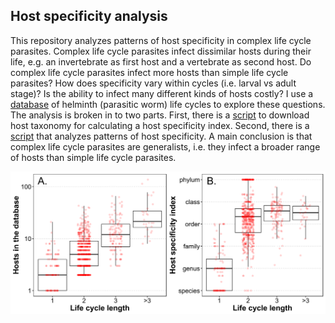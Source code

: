 ## Host specificity analysis

This repository analyzes patterns of host specificity in complex life cycle parasites. Complex life cycle parasites infect dissimilar hosts during their life, e.g. an invertebrate as first host and a vertebrate as second host. Do complex life cycle parasites infect more hosts than simple life cycle parasites? How does specificity vary within cycles (i.e. larval vs adult stage)? Is the ability to infect many different kinds of hosts costly? I use a [database](http://onlinelibrary.wiley.com/doi/10.1002/ecy.1680/suppinfo) of helminth (parasitic worm) life cycles to explore these questions. The analysis is broken in to two parts. First, there is a [script](get_taxonomy/get_clean_host_taxonomy.md) to download host taxonomy for calculating a host specificity index. Second, there is a [script](calc_specificity/calc_specificity_patterns.md) that analyzes patterns of host specificity. A main conclusion is that complex life cycle parasites are generalists, i.e. they infect a broader range of hosts than simple life cycle parasites.

![](figs/combined_hostspec_vs_lcl.png)